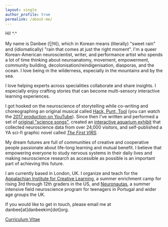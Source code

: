 ```yaml
---
layout: single
author_profile: true
permalink: /about-me/
---
```


Hi! ^.^

My name is Danbee (단비), which in Korean means (literally) "sweet rain" and (idiomatically) "rain that comes at just the right moment". I'm a queer Korean-American neuroscientist, writer, and performance artist who spends a lot of time thinking about neuroanatomy, movement, empowerment, community building, decolonisation/reindigenisation, diasporas, and the ocean. I love being in the wilderness, especially in the mountains and by the sea. <br/>

I love helping experts across specialities collaborate and share insights. I especially enjoy crafting stories that can become multi-sensory interactive learning experiences. <br/>

I got hooked on the neuroscience of storytelling while co-writing and choreographing an original musical called <a href="https://hackpunttool.com/">Hack, Punt, Tool</a> (you can watch the <a href="https://youtu.be/IPpqXyo4jhM">2017 production on YouTube</a>). Since then I've written and performed a set of [original "science songs"](/brainplay/2017-09-14-Pilot-Data-Aronauts-EP/), created an [interactive aquarium exhibit](http://www.everymind.online/SurprisingMinds/) that collected neuroscience data from over 24,000 visitors, and self-published a YA sci-fi graphic novel called [_The First VIRS_](/VIRS). <br/>

My dream futures are full of communities of creative and cooperative people passionate about life-long learning and mutual benefit. I believe that empowering everyone to study nervous systems in their daily lives and making neuroscience research as accessible as possible is an important part of achieving this future. <br/>

I am currently based in London, UK. I organize and teach for the [Appalachian Institute for Creative Learning](https://appalachianinstitute.org/), a summer enrichment camp for rising 3rd through 12th graders in the US, and [Neuronautas](https://gulbenkian.pt/academias/videos/fundacao-champalimaud/), a summer intensive field neuroscience program for teenagers in Portugal and wider age groups the UK. <br/>

If you would like to get in touch, please email me at danbee[at]danbeekim[dot]org.

[Curriculum Vitae](/assets/files/CV_Illustrator/2024_CV_DanbeeKim.pdf)

<!-- <figure style="width: 320px" class="align-center">
  <img src="/assets/images/certifications/20190521_NOLS_Certification-01.gif" alt="Wilderness First Responder Certification from NOLS Wilderness Medicine">
  <figcaption class="align-center"><a href="https://www.nols.edu/en/courses/courses/wilderness-first-responder-WFR/">Wilderness First Responder certified</a></figcaption>
</figure> -->
